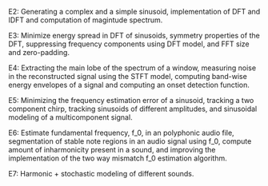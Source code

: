 E2: Generating a complex and a simple sinusoid, implementation of DFT and IDFT and computation of magintude spectrum.

E3: Minimize energy spread in DFT of sinusoids, symmetry properties of the DFT, suppressing frequency components using DFT model, and FFT size and zero-padding.

E4: Extracting the main lobe of the spectrum of a window, measuring noise in the reconstructed signal using the STFT model, computing band-wise energy envelopes of a signal and computing an onset detection function.

E5: Minimizing the frequency estimation error of a sinusoid, tracking a two component chirp, tracking sinusoids of different amplitudes, and sinusoidal modeling of a multicomponent signal.

E6: Estimate fundamental frequency, f_0, in an polyphonic audio file, segmentation of stable note regions in an audio signal using f_0, compute amount of inharmonicity present in a sound, and improving the implementation of the two way mismatch f_0 estimation algorithm.

E7: Harmonic + stochastic modeling of different sounds.
